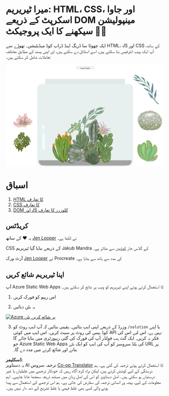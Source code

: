 <!--
CO_OP_TRANSLATOR_METADATA:
{
  "original_hash": "7965cd2bc5dc92ad888dc4c6ab2ab70a",
  "translation_date": "2025-08-25T21:04:01+00:00",
  "source_file": "3-terrarium/README.md",
  "language_code": "ur"
}
-->
# میرا ٹیریریم: HTML، CSS، اور جاوا اسکرپٹ کے ذریعے DOM مینپولیشن سیکھنے کا ایک پروجیکٹ 🌵🌱

ایک چھوٹا سا ڈریگ اینڈ ڈراپ کوڈ میڈیٹیشن۔ تھوڑے سے HTML، JS اور CSS کے ساتھ، آپ ایک ویب انٹرفیس بنا سکتے ہیں، اسے اسٹائل دے سکتے ہیں، اور اپنی پسند کے مطابق مختلف تعاملات شامل کر سکتے ہیں۔

![میرا ٹیریریم](../../../translated_images/screenshot_gray.0c796099a1f9f25e40aa55ead81f268434c00af30d7092490759945eda63067d.ur.png)

# اسباق

1. [HTML کا تعارف](./1-intro-to-html/README.md)  
2. [CSS کا تعارف](./2-intro-to-css/README.md)  
3. [DOM اور JS کلوزرز کا تعارف](./3-intro-to-DOM-and-closures/README.md)  

## کریڈٹس

یہ ♥️ کے ساتھ [Jen Looper](https://www.twitter.com/jenlooper) نے لکھا ہے۔

CSS کے ذریعے بنایا گیا ٹیریریم Jakub Mandra کے گلاس جار [کوڈپین](https://codepen.io/Rotarepmi/pen/rjpNZY) سے متاثر ہے۔

آرٹ ورک [Jen Looper](http://jenlooper.com) نے Procreate کی مدد سے ہاتھ سے بنایا ہے۔

## اپنا ٹیریریم شائع کریں

آپ Azure Static Web Apps کا استعمال کرتے ہوئے اپنے ٹیریریم کو ویب پر شائع کر سکتے ہیں۔

1. اس ریپو کو فورک کریں

2. یہ بٹن دبائیں

[![Azure پر شائع کریں بٹن](https://aka.ms/deploytoazurebutton)](https://portal.azure.com/?feature.customportal=false&WT.mc_id=academic-77807-sagibbon#create/Microsoft.StaticApp)

3. وزرڈ کے ذریعے اپنی ایپ بنائیں۔ یقینی بنائیں کہ آپ ایپ روٹ کو `/solution` یا اپنے کوڈ بیس کی روٹ پر سیٹ کریں۔ اس ایپ میں کوئی API نہیں ہے، اس لیے اس کی فکر نہ کریں۔ ایک گٹ ہب فولڈر آپ کی فورک کی گئی ریپوزٹری میں بنایا جائے گا جو Azure Static Web Apps کی بلڈ سروسز کو آپ کی ایپ کو ایک نئے URL پر بنانے اور شائع کرنے میں مدد دے گا۔

**ڈسکلیمر**:  
یہ دستاویز AI ترجمہ سروس [Co-op Translator](https://github.com/Azure/co-op-translator) کا استعمال کرتے ہوئے ترجمہ کی گئی ہے۔ ہم درستگی کے لیے کوشش کرتے ہیں، لیکن براہ کرم آگاہ رہیں کہ خودکار ترجمے میں غلطیاں یا غیر درستیاں ہو سکتی ہیں۔ اصل دستاویز کو اس کی اصل زبان میں مستند ذریعہ سمجھا جانا چاہیے۔ اہم معلومات کے لیے، پیشہ ور انسانی ترجمہ کی سفارش کی جاتی ہے۔ ہم اس ترجمے کے استعمال سے پیدا ہونے والی کسی بھی غلط فہمی یا غلط تشریح کے ذمہ دار نہیں ہیں۔